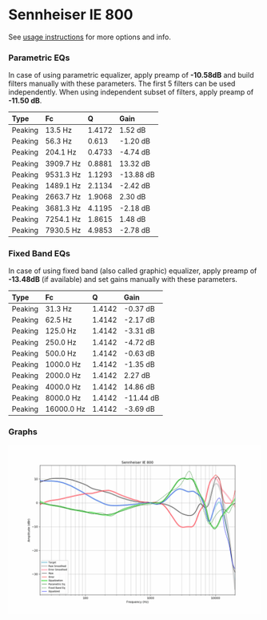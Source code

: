 # Sennheiser IE 800
See [usage instructions](https://github.com/jaakkopasanen/AutoEq#usage) for more options and info.

### Parametric EQs
In case of using parametric equalizer, apply preamp of **-10.58dB** and build filters manually
with these parameters. The first 5 filters can be used independently.
When using independent subset of filters, apply preamp of **-11.50 dB**.

| Type    | Fc        |      Q | Gain      |
|:--------|:----------|:-------|:----------|
| Peaking | 13.5 Hz   | 1.4172 | 1.52 dB   |
| Peaking | 56.3 Hz   | 0.613  | -1.20 dB  |
| Peaking | 204.1 Hz  | 0.4733 | -4.74 dB  |
| Peaking | 3909.7 Hz | 0.8881 | 13.32 dB  |
| Peaking | 9531.3 Hz | 1.1293 | -13.88 dB |
| Peaking | 1489.1 Hz | 2.1134 | -2.42 dB  |
| Peaking | 2663.7 Hz | 1.9068 | 2.30 dB   |
| Peaking | 3681.3 Hz | 4.1195 | -2.18 dB  |
| Peaking | 7254.1 Hz | 1.8615 | 1.48 dB   |
| Peaking | 7930.5 Hz | 4.9853 | -2.78 dB  |

### Fixed Band EQs
In case of using fixed band (also called graphic) equalizer, apply preamp of **-13.48dB**
(if available) and set gains manually with these parameters.

| Type    | Fc         |      Q | Gain      |
|:--------|:-----------|:-------|:----------|
| Peaking | 31.3 Hz    | 1.4142 | -0.37 dB  |
| Peaking | 62.5 Hz    | 1.4142 | -2.17 dB  |
| Peaking | 125.0 Hz   | 1.4142 | -3.31 dB  |
| Peaking | 250.0 Hz   | 1.4142 | -4.72 dB  |
| Peaking | 500.0 Hz   | 1.4142 | -0.63 dB  |
| Peaking | 1000.0 Hz  | 1.4142 | -1.35 dB  |
| Peaking | 2000.0 Hz  | 1.4142 | 2.27 dB   |
| Peaking | 4000.0 Hz  | 1.4142 | 14.86 dB  |
| Peaking | 8000.0 Hz  | 1.4142 | -11.44 dB |
| Peaking | 16000.0 Hz | 1.4142 | -3.69 dB  |

### Graphs
![](./Sennheiser%20IE%20800.png)